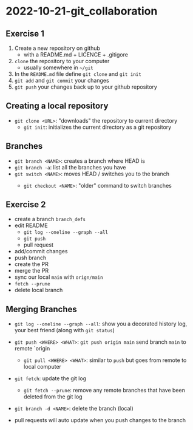 # 2022-10-21-git_collaboration

## Exercise 1

1. Create a new repository on github
	- with a README.md + LICENCE + .gitigore
2. `clone` the repository to your computer
	- usually somewhere in `~/git`
3. In the `README.md` file define `git clone` and `git init`
4. `git add` and `git commit` your changes
5. `git push` your changes back up to your github repository

## Creating a local repository

- `git clone <URL>`: "downloads" the repository to current directory
	- `git init`: initializes the current directory as a git repository

## Branches

- `git branch <NAME>`: creates a branch <NAME> where HEAD is
- `git branch -a`: list all the branches you have
- `git switch <NAME>`: moves HEAD / switches you to the branch <NAME>
	- `git checkout <NAME>`: "older" command to switch branches

## Exercise 2

- create a branch `branch_defs`
- edit README
	- `git log --oneline --graph --all`
	- `git push`
	- pull request
- add/commit changes
- push branch
- create the PR
- merge the PR
- sync our local `main` with `orign/main`
- `fetch --prune`
- delete local branch

## Merging Branches

- `git log --oneline --graph --all`: show you a decorated history log, your best friend (along with `git status`)
- `git push <WHERE> <WHAT>`: `git push origin main` send branch `main` to remote `origin
	- `git pull <WHERE> <WHAT>`: similar to `push` but goes from remote to local computer
- `git fetch`: update the git log
	- `git fetch --prune`: remove any remote branches that have been deleted from the git log
- `git branch -d <NAME>`: delete the branch <NAME> (local)

- pull requests will auto update when you push changes to the branch
